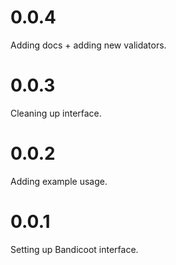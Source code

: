 # 0.0.4
Adding docs + adding new validators.

# 0.0.3
Cleaning up interface.

# 0.0.2
Adding example usage.

# 0.0.1
Setting up Bandicoot interface.
